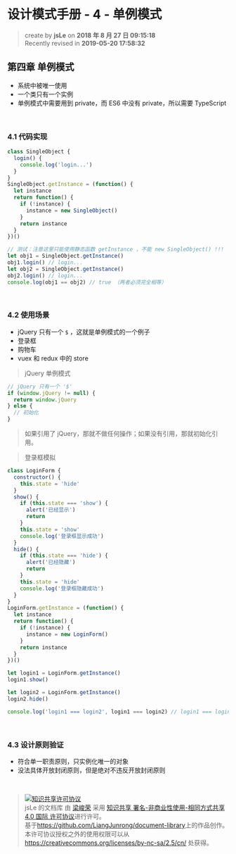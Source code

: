 # 设计模式手册 - 4 - 单例模式

> create by **jsLe** on **2018 年 8 月 27 日 09:15:18**  
> Recently revised in **2019-05-20 17:58:32**

## 第四章 单例模式

- 系统中被唯一使用
- 一个类只有一个实例
- 单例模式中需要用到 private，而 ES6 中没有 private，所以需要 TypeScript

<br>

### 4.1 代码实现

```js
class SingleObject {
  login() {
    console.log('login...')
  }
}
SingleObject.getInstance = (function() {
  let instance
  return function() {
    if (!instance) {
      instance = new SingleObject()
    }
    return instance
  }
})()

// 测试：注意这里只能使用静态函数 getInstance ，不能 new SingleObject() !!!
let obj1 = SingleObject.getInstance()
obj1.login() // login...
let obj2 = SingleObject.getInstance()
obj2.login() // login...
console.log(obj1 == obj2) // true （两者必须完全相等）
```

<br>

### 4.2 使用场景

- jQuery 只有一个 `$` ，这就是单例模式的一个例子
- 登录框
- 购物车
- vuex 和 redux 中的 store

> jQuery 单例模式

```js
// jQuery 只有一个 '$'
if (window.jQuery != null) {
  return window.jQuery
} else {
  // 初始化
}
```

> 如果引用了 jQuery，那就不做任何操作；如果没有引用，那就初始化引用。

> 登录框模拟

```js
class LoginForm {
  constructor() {
    this.state = 'hide'
  }
  show() {
    if (this.state === 'show') {
      alert('已经显示')
      return
    }
    this.state = 'show'
    console.log('登录框显示成功')
  }
  hide() {
    if (this.state === 'hide') {
      alert('已经隐藏')
      return
    }
    this.state = 'hide'
    console.log('登录框隐藏成功')
  }
}
LoginForm.getInstance = (function() {
  let instance
  return function() {
    if (!instance) {
      instance = new LoginForm()
    }
    return instance
  }
})()

let login1 = LoginForm.getInstance()
login1.show()

let login2 = LoginForm.getInstance()
login2.hide()

console.log('login1 === login2', login1 === login2) // login1 === login2 true
```

<br>

### 4.3 设计原则验证

- 符合单一职责原则，只实例化唯一的对象
- 没法具体开放封闭原则，但是绝对不违反开放封闭原则

<br>

> <a rel="license" href="http://creativecommons.org/licenses/by-nc-sa/4.0/"><img alt="知识共享许可协议" style="border-width:0" src="https://i.creativecommons.org/l/by-nc-sa/4.0/88x31.png" /></a><br /><span xmlns:dct="http://purl.org/dc/terms/" property="dct:title">jsLe 的文档库</span> 由 <a xmlns:cc="http://creativecommons.org/ns#" href="https://github.com/LiangJunrong/document-library" property="cc:attributionName" rel="cc:attributionURL">梁峻荣</a> 采用 <a rel="license" href="http://creativecommons.org/licenses/by-nc-sa/4.0/">知识共享 署名-非商业性使用-相同方式共享 4.0 国际 许可协议</a>进行许可。<br />基于<a xmlns:dct="http://purl.org/dc/terms/" href="https://github.com/LiangJunrong/document-library" rel="dct:source">https://github.com/LiangJunrong/document-library</a>上的作品创作。<br />本许可协议授权之外的使用权限可以从 <a xmlns:cc="http://creativecommons.org/ns#" href="https://creativecommons.org/licenses/by-nc-sa/2.5/cn/" rel="cc:morePermissions">https://creativecommons.org/licenses/by-nc-sa/2.5/cn/</a> 处获得。
